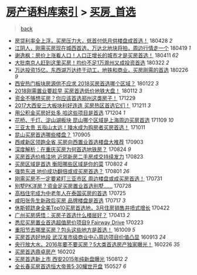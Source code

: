 [房产语料库索引](../../README.md)  > [买房_首选](买房_首选.md)
====
> [back](../README.md)

- [房贷利率全上浮，买房压力大，低首付低月供楼盘成首选！](http://jkwz.applinzi.com/ittc/7096824540275672081.html#%E6%88%BF%E8%B4%B7%E5%88%A9%E7%8E%87%E5%85%A8%E4%B8%8A%E6%B5%AE%EF%BC%8C%E4%B9%B0%E6%88%BF%E5%8E%8B%E5%8A%9B%E5%A4%A7%EF%BC%8C%E4%BD%8E%E9%A6%96%E4%BB%98%E4%BD%8E%E6%9C%88%E4%BE%9B%E6%A5%BC%E7%9B%98%E6%88%90%E9%A6%96%E9%80%89%EF%BC%81) 180428 *2* 
- [江阴人，刚需买房现在城西首选，万达北地块将拍，周边行情走一个](http://jkwz.applinzi.com/ittc/7093599247490614289.html#%E6%B1%9F%E9%98%B4%E4%BA%BA%EF%BC%8C%E5%88%9A%E9%9C%80%E4%B9%B0%E6%88%BF%E7%8E%B0%E5%9C%A8%E5%9F%8E%E8%A5%BF%E9%A6%96%E9%80%89%EF%BC%8C%E4%B8%87%E8%BE%BE%E5%8C%97%E5%9C%B0%E5%9D%97%E5%B0%86%E6%8B%8D%EF%BC%8C%E5%91%A8%E8%BE%B9%E8%A1%8C%E6%83%85%E8%B5%B0%E4%B8%80%E4%B8%AA) 180419 *1* 
- [谢逸枫：房价上涨看人口！人口正增长的城市才是买房首选！](http://jkwz.applinzi.com/ittc/7090717032792458251.html#%E8%B0%A2%E9%80%B8%E6%9E%AB%EF%BC%9A%E6%88%BF%E4%BB%B7%E4%B8%8A%E6%B6%A8%E7%9C%8B%E4%BA%BA%E5%8F%A3%EF%BC%81%E4%BA%BA%E5%8F%A3%E6%AD%A3%E5%A2%9E%E9%95%BF%E7%9A%84%E5%9F%8E%E5%B8%82%E6%89%8D%E6%98%AF%E4%B9%B0%E6%88%BF%E9%A6%96%E9%80%89%EF%BC%81) 180411 *62* 
- [大批南京人赶到这里买房！均价不足1万滁州又成投资首选](http://jkwz.applinzi.com/ittc/7083363790915896327.html#%E5%A4%A7%E6%89%B9%E5%8D%97%E4%BA%AC%E4%BA%BA%E8%B5%B6%E5%88%B0%E8%BF%99%E9%87%8C%E4%B9%B0%E6%88%BF%EF%BC%81%E5%9D%87%E4%BB%B7%E4%B8%8D%E8%B6%B31%E4%B8%87%E6%BB%81%E5%B7%9E%E5%8F%88%E6%88%90%E6%8A%95%E8%B5%84%E9%A6%96%E9%80%89) 180322 *2* 
- [万达投资15亿，东西湖万达终于动工，地铁和商业，买房刚需的首选](http://jkwz.applinzi.com/ittc/7074320235937399818.html#%E4%B8%87%E8%BE%BE%E6%8A%95%E8%B5%8415%E4%BA%BF%EF%BC%8C%E4%B8%9C%E8%A5%BF%E6%B9%96%E4%B8%87%E8%BE%BE%E7%BB%88%E4%BA%8E%E5%8A%A8%E5%B7%A5%EF%BC%8C%E5%9C%B0%E9%93%81%E5%92%8C%E5%95%86%E4%B8%9A%EF%BC%8C%E4%B9%B0%E6%88%BF%E5%88%9A%E9%9C%80%E7%9A%84%E9%A6%96%E9%80%89) 180226 *9* 
- [西安热门板块房源供不应求 2018买房首选哪个区域？](http://jkwz.applinzi.com/ittc/7061473703429145610.html#%E8%A5%BF%E5%AE%89%E7%83%AD%E9%97%A8%E6%9D%BF%E5%9D%97%E6%88%BF%E6%BA%90%E4%BE%9B%E4%B8%8D%E5%BA%94%E6%B1%82+2018%E4%B9%B0%E6%88%BF%E9%A6%96%E9%80%89%E5%93%AA%E4%B8%AA%E5%8C%BA%E5%9F%9F%EF%BC%9F) 180122 *3* 
- [2018刚需置业要趁早 买房首选低价地铁大盘！](http://jkwz.applinzi.com/ittc/7057739696174531591.html#2018%E5%88%9A%E9%9C%80%E7%BD%AE%E4%B8%9A%E8%A6%81%E8%B6%81%E6%97%A9+%E4%B9%B0%E6%88%BF%E9%A6%96%E9%80%89%E4%BD%8E%E4%BB%B7%E5%9C%B0%E9%93%81%E5%A4%A7%E7%9B%98%EF%BC%81) 180112 *3* 
- [资金不够想买房？你应该首选郑州这类房子！](http://jkwz.applinzi.com/ittc/7052540176314663952.html#%E8%B5%84%E9%87%91%E4%B8%8D%E5%A4%9F%E6%83%B3%E4%B9%B0%E6%88%BF%EF%BC%9F%E4%BD%A0%E5%BA%94%E8%AF%A5%E9%A6%96%E9%80%89%E9%83%91%E5%B7%9E%E8%BF%99%E7%B1%BB%E6%88%BF%E5%AD%90%EF%BC%81) 171229  
- [2017大西安三大板块利好连连 买房热区首选它们！](http://jkwz.applinzi.com/ittc/7045837293527516177.html#2017%E5%A4%A7%E8%A5%BF%E5%AE%89%E4%B8%89%E5%A4%A7%E6%9D%BF%E5%9D%97%E5%88%A9%E5%A5%BD%E8%BF%9E%E8%BF%9E+%E4%B9%B0%E6%88%BF%E7%83%AD%E5%8C%BA%E9%A6%96%E9%80%89%E5%AE%83%E4%BB%AC%EF%BC%81) 171211 *3* 
- [用公积金买房好处多 哈这些项目是首选](http://jkwz.applinzi.com/ittc/7043017413971411985.html#%E7%94%A8%E5%85%AC%E7%A7%AF%E9%87%91%E4%B9%B0%E6%88%BF%E5%A5%BD%E5%A4%84%E5%A4%9A+%E5%93%88%E8%BF%99%E4%BA%9B%E9%A1%B9%E7%9B%AE%E6%98%AF%E9%A6%96%E9%80%89) 171204 *1* 
- [花桥、千灯、淀山湖板块 昆山哪个区域是上海周边买房首选](http://jkwz.applinzi.com/ittc/7033903623505970193.html#%E8%8A%B1%E6%A1%A5%E3%80%81%E5%8D%83%E7%81%AF%E3%80%81%E6%B7%80%E5%B1%B1%E6%B9%96%E6%9D%BF%E5%9D%97+%E6%98%86%E5%B1%B1%E5%93%AA%E4%B8%AA%E5%8C%BA%E5%9F%9F%E6%98%AF%E4%B8%8A%E6%B5%B7%E5%91%A8%E8%BE%B9%E4%B9%B0%E6%88%BF%E9%A6%96%E9%80%89) 171109 *10* 
- [三亚太贵 五指山太远！陵水成为购房者买房首选！](http://jkwz.applinzi.com/ittc/7023131006910071825.html#%E4%B8%89%E4%BA%9A%E5%A4%AA%E8%B4%B5+%E4%BA%94%E6%8C%87%E5%B1%B1%E5%A4%AA%E8%BF%9C%EF%BC%81%E9%99%B5%E6%B0%B4%E6%88%90%E4%B8%BA%E8%B4%AD%E6%88%BF%E8%80%85%E4%B9%B0%E6%88%BF%E9%A6%96%E9%80%89%EF%BC%81) 171011  
- [昆山买房首选哪些楼盘？](http://jkwz.applinzi.com/ittc/7009712595135890448.html#%E6%98%86%E5%B1%B1%E4%B9%B0%E6%88%BF%E9%A6%96%E9%80%89%E5%93%AA%E4%BA%9B%E6%A5%BC%E7%9B%98%EF%BC%9F) 170905  
- [西咸新区领跑全省 买房向西置业首选楼盘大推荐](http://jkwz.applinzi.com/ittc/7008970932239205392.html#%E8%A5%BF%E5%92%B8%E6%96%B0%E5%8C%BA%E9%A2%86%E8%B7%91%E5%85%A8%E7%9C%81+%E4%B9%B0%E6%88%BF%E5%90%91%E8%A5%BF%E7%BD%AE%E4%B8%9A%E9%A6%96%E9%80%89%E6%A5%BC%E7%9B%98%E5%A4%A7%E6%8E%A8%E8%8D%90) 170903  
- [深度解析：在重庆买房为何首选地铁房？](http://jkwz.applinzi.com/ittc/7005331618959721488.html#%E6%B7%B1%E5%BA%A6%E8%A7%A3%E6%9E%90%EF%BC%9A%E5%9C%A8%E9%87%8D%E5%BA%86%E4%B9%B0%E6%88%BF%E4%B8%BA%E4%BD%95%E9%A6%96%E9%80%89%E5%9C%B0%E9%93%81%E6%88%BF%EF%BC%9F) 170824 *9* 
- [买房首选价格洼地 近郊新房二手房成交持续发力](http://jkwz.applinzi.com/ittc/7004780624190374928.html#%E4%B9%B0%E6%88%BF%E9%A6%96%E9%80%89%E4%BB%B7%E6%A0%BC%E6%B4%BC%E5%9C%B0+%E8%BF%91%E9%83%8A%E6%96%B0%E6%88%BF%E4%BA%8C%E6%89%8B%E6%88%BF%E6%88%90%E4%BA%A4%E6%8C%81%E7%BB%AD%E5%8F%91%E5%8A%9B) 170823  
- [买房区域是首选 衡阳哪些区域是你的菜](http://jkwz.applinzi.com/ittc/6997121664956236816.html#%E4%B9%B0%E6%88%BF%E5%8C%BA%E5%9F%9F%E6%98%AF%E9%A6%96%E9%80%89+%E8%A1%A1%E9%98%B3%E5%93%AA%E4%BA%9B%E5%8C%BA%E5%9F%9F%E6%98%AF%E4%BD%A0%E7%9A%84%E8%8F%9C) 170802 *4* 
- [强势东进 地价成功翻倍或成买房首选？](http://jkwz.applinzi.com/ittc/6996855336181695504.html#%E5%BC%BA%E5%8A%BF%E4%B8%9C%E8%BF%9B+%E5%9C%B0%E4%BB%B7%E6%88%90%E5%8A%9F%E7%BF%BB%E5%80%8D%E6%88%96%E6%88%90%E4%B9%B0%E6%88%BF%E9%A6%96%E9%80%89%EF%BC%9F) 170801 *26* 
- [刚需买房不一定要紧盯三亚市区 周边楼盘或成买房首选！](http://jkwz.applinzi.com/ittc/6996428720645342224.html#%E5%88%9A%E9%9C%80%E4%B9%B0%E6%88%BF%E4%B8%8D%E4%B8%80%E5%AE%9A%E8%A6%81%E7%B4%A7%E7%9B%AF%E4%B8%89%E4%BA%9A%E5%B8%82%E5%8C%BA+%E5%91%A8%E8%BE%B9%E6%A5%BC%E7%9B%98%E6%88%96%E6%88%90%E4%B9%B0%E6%88%BF%E9%A6%96%E9%80%89%EF%BC%81) 170731  
- [别墅PK洋房？资金足买房置业首选别墅……](http://jkwz.applinzi.com/ittc/6995314602467132433.html#%E5%88%AB%E5%A2%85PK%E6%B4%8B%E6%88%BF%EF%BC%9F%E8%B5%84%E9%87%91%E8%B6%B3%E4%B9%B0%E6%88%BF%E7%BD%AE%E4%B8%9A%E9%A6%96%E9%80%89%E5%88%AB%E5%A2%85%E2%80%A6%E2%80%A6) 170728  
- [高档住宅成为中老年人在泰国买房的首选](http://jkwz.applinzi.com/ittc/6994163124033553424.html#%E9%AB%98%E6%A1%A3%E4%BD%8F%E5%AE%85%E6%88%90%E4%B8%BA%E4%B8%AD%E8%80%81%E5%B9%B4%E4%BA%BA%E5%9C%A8%E6%B3%B0%E5%9B%BD%E4%B9%B0%E6%88%BF%E7%9A%84%E9%A6%96%E9%80%89) 170725  
- [咸阳张先生新政后买房 品牌楼盘是首选](http://jkwz.applinzi.com/ittc/6991052427426792464.html#%E5%92%B8%E9%98%B3%E5%BC%A0%E5%85%88%E7%94%9F%E6%96%B0%E6%94%BF%E5%90%8E%E4%B9%B0%E6%88%BF+%E5%93%81%E7%89%8C%E6%A5%BC%E7%9B%98%E6%98%AF%E9%A6%96%E9%80%89) 170717 *3* 
- [休斯顿跻身全美Top10买房首选地，3月住房销售井喷式增长](http://jkwz.applinzi.com/ittc/6959294086317081605.html#%E4%BC%91%E6%96%AF%E9%A1%BF%E8%B7%BB%E8%BA%AB%E5%85%A8%E7%BE%8ETop10%E4%B9%B0%E6%88%BF%E9%A6%96%E9%80%89%E5%9C%B0%EF%BC%8C3%E6%9C%88%E4%BD%8F%E6%88%BF%E9%94%80%E5%94%AE%E4%BA%95%E5%96%B7%E5%BC%8F%E5%A2%9E%E9%95%BF) 170422  
- [广州买房感悟：买房子首选什么楼层好？](http://jkwz.applinzi.com/ittc/6956078918745457668.html#%E5%B9%BF%E5%B7%9E%E4%B9%B0%E6%88%BF%E6%84%9F%E6%82%9F%EF%BC%9A%E4%B9%B0%E6%88%BF%E5%AD%90%E9%A6%96%E9%80%89%E4%BB%80%E4%B9%88%E6%A5%BC%E5%B1%82%E5%A5%BD%EF%BC%9F) 170413 *2* 
- [悉尼买房置业首选超值房价项目9 Fairway Drive](http://jkwz.applinzi.com/ittc/6937898011660387333.html#%E6%82%89%E5%B0%BC%E4%B9%B0%E6%88%BF%E7%BD%AE%E4%B8%9A%E9%A6%96%E9%80%89%E8%B6%85%E5%80%BC%E6%88%BF%E4%BB%B7%E9%A1%B9%E7%9B%AE9+Fairway+Drive) 170223  
- [重阳节去哪里买房？包头这些地方是首选！](http://jkwz.applinzi.com/ittc/6887009865951609860.html#%E9%87%8D%E9%98%B3%E8%8A%82%E5%8E%BB%E5%93%AA%E9%87%8C%E4%B9%B0%E6%88%BF%EF%BC%9F%E5%8C%85%E5%A4%B4%E8%BF%99%E4%BA%9B%E5%9C%B0%E6%96%B9%E6%98%AF%E9%A6%96%E9%80%89%EF%BC%81) 161009 *5* 
- [买房首选好地段 武汉准市级商业中心周边项目价值凸显](http://jkwz.applinzi.com/ittc/6877284698631439365.html#%E4%B9%B0%E6%88%BF%E9%A6%96%E9%80%89%E5%A5%BD%E5%9C%B0%E6%AE%B5+%E6%AD%A6%E6%B1%89%E5%87%86%E5%B8%82%E7%BA%A7%E5%95%86%E4%B8%9A%E4%B8%AD%E5%BF%83%E5%91%A8%E8%BE%B9%E9%A1%B9%E7%9B%AE%E4%BB%B7%E5%80%BC%E5%87%B8%E6%98%BE) 160913 *24* 
- [央行放大水，2016年要不要买房？5大类首选房产独家曝光！](http://jkwz.applinzi.com/ittc/6803076450370454532.html#%E5%A4%AE%E8%A1%8C%E6%94%BE%E5%A4%A7%E6%B0%B4%EF%BC%8C2016%E5%B9%B4%E8%A6%81%E4%B8%8D%E8%A6%81%E4%B9%B0%E6%88%BF%EF%BC%9F5%E5%A4%A7%E7%B1%BB%E9%A6%96%E9%80%89%E6%88%BF%E4%BA%A7%E7%8B%AC%E5%AE%B6%E6%9B%9D%E5%85%89%EF%BC%81) 160226 *35* 
- [买房首选鼎卓房产](http://jkwz.applinzi.com/ittc/6794273298624021509.html#%E4%B9%B0%E6%88%BF%E9%A6%96%E9%80%89%E9%BC%8E%E5%8D%93%E6%88%BF%E4%BA%A7) 160202  
- [买房首选新上市 西安2015年纯新盘曝光](http://jkwz.applinzi.com/ittc/547650615693116608.html#%E4%B9%B0%E6%88%BF%E9%A6%96%E9%80%89%E6%96%B0%E4%B8%8A%E5%B8%82+%E8%A5%BF%E5%AE%892015%E5%B9%B4%E7%BA%AF%E6%96%B0%E7%9B%98%E6%9B%9D%E5%85%89) 150812 *2* 
- [全长春买房首选恒大帝景5·30耀世开盘](http://jkwz.applinzi.com/ittc/547650611420827772.html#%E5%85%A8%E9%95%BF%E6%98%A5%E4%B9%B0%E6%88%BF%E9%A6%96%E9%80%89%E6%81%92%E5%A4%A7%E5%B8%9D%E6%99%AF5%C2%B730%E8%80%80%E4%B8%96%E5%BC%80%E7%9B%98) 150527 *6* 
